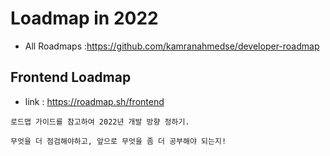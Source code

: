# Loadmap in 2022

-   All Roadmaps :https://github.com/kamranahmedse/developer-roadmap

## Frontend Loadmap

-   link : https://roadmap.sh/frontend

```
로드맵 가이드를 참고하여 2022년 개발 방향 정하기.

무엇을 더 점검해야하고, 앞으로 무엇을 좀 더 공부해야 되는지!
```
